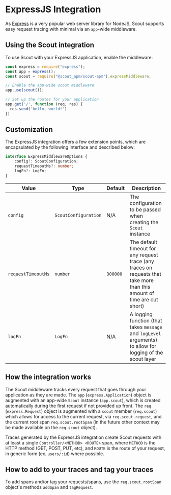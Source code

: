 # ExpressJS Integration #

As [Express](https://expressjs.com) is a very popular web server library for NodeJS, Scout supports easy request tracing with minimal via an `app`-wide middleware.

## Using the Scout integration ##

To use Scout with your ExpressJS application, enable the middleware:

```javascript
const express = require("express");
const app = express();
const scout = require("@scout_apm/scout-apm").expressMiddleware;

// Enable the app-wide scout middleware
app.use(scout());

// Set up the routes for your application
app.get('/', function (req, res) {
  res.send('hello, world!')
})
```

## Customization ##

The ExpressJS integration offers a few extension points, which are encapsulated by the following interface and described below:

```typescript
interface ExpressMiddlewareOptions {
    config?: ScoutConfiguration;
    requestTimeoutMs?: number;
    logFn?: LogFn;
}
```

| Value              | Type                 | Default  | Description                                                                                                              |
|--------------------|----------------------|----------|--------------------------------------------------------------------------------------------------------------------------|
| `config`           | `ScoutConfiguration` | N/A      | The configuration to be passed when creating the `Scout` instance                                                        |
| `requestTimeoutMs` | `number`             | `300000` | The default timeout for any request trace (any traces on requests that take more than this amount of time are cut short) |
| `logFn`            | `LogFn`              | N/A      | A logging function (that takes `message` and `logLevel` arguments) to allow for logging of the scout layer               |

## How the integration works ##

The Scout middleware tracks every request that goes through your application as they are made. The `app` (`express.Application`) object is augmented with an app-wide `Scout` instance (`app.scout`), which is created automatically during the first request if not provided up front. The `req` (`express.Request`) object is augmented with a `scout` member (`req.scout`) which allows for access to the current request, via `req.scout.request`, and the current root span `req.scout.rootSpan` (in the future other context may be made available on the `req.scout` object).

Traces generated by the ExpressJS integration create Scout requests with at least a single `Controller/<METHOD> <ROUTE>` span, where `METHOD` is the HTTP method (GET, POST, PUT, etc), and `ROUTE` is the route of your request, in generic form (ex. `users/:id`) where possible.

## How to add to your traces and tag your traces ##

To add spans and/or tag your requests/spans, use the `req.scout.rootSpan` object's methods `addSpan` and `tagRequest`.
